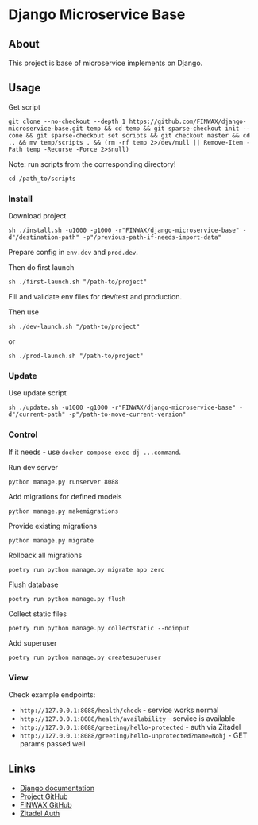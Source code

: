 # Django Microservice Base

## About

This project is base of microservice implements on Django.

## Usage

Get script

```commandline
git clone --no-checkout --depth 1 https://github.com/FINWAX/django-microservice-base.git temp && cd temp && git sparse-checkout init --cone && git sparse-checkout set scripts && git checkout master && cd .. && mv temp/scripts . && (rm -rf temp 2>/dev/null || Remove-Item -Path temp -Recurse -Force 2>$null)
```

Note: run scripts from the corresponding directory!

```commandline
cd /path_to/scripts
```

### Install

Download project

```commandline
sh ./install.sh -u1000 -g1000 -r"FINWAX/django-microservice-base" -d"/destination-path" -p"/previous-path-if-needs-import-data"
```

Prepare config in `env.dev` and `prod.dev`.

Then do first launch

```commandline
sh ./first-launch.sh "/path-to/project"
```

Fill and validate env files for dev/test and production.

Then use

```commandline
sh ./dev-launch.sh "/path-to/project"
```

or

```commandline
sh ./prod-launch.sh "/path-to/project"
```

### Update

Use update script

```commandline
sh ./update.sh -u1000 -g1000 -r"FINWAX/django-microservice-base" -d"/current-path" -p"/path-to-move-current-version"
```

### Control

If it needs - use `docker compose exec dj ...command`.

Run dev server

```commandline
python manage.py runserver 8088

```

Add migrations for defined models

```commandline
python manage.py makemigrations
```

Provide existing migrations

```commandline
python manage.py migrate
```

Rollback all migrations

```commandline
poetry run python manage.py migrate app zero
```

Flush database

```commandline
poetry run python manage.py flush
```

Collect static files

```commandline
poetry run python manage.py collectstatic --noinput
```

Add superuser

```commandline
poetry run python manage.py createsuperuser
```

### View

Check example endpoints:

- `http://127.0.0.1:8088/health/check` - service works normal
- `http://127.0.0.1:8088/health/availability` - service is available
- `http://127.0.0.1:8088/greeting/hello-protected` - auth via Zitadel
- `http://127.0.0.1:8088/greeting/hello-unprotected?name=Nohj` - GET params passed well

## Links

- [Django documentation](https://docs.djangoproject.com/)
- [Project GitHub](https://github.com/FINWAX/django-microservice-base)
- [FINWAX GitHub](https://github.com/FINWAX)
- [Zitadel Auth](https://zitadel.com/)
